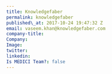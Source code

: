 ```yaml
---
title: Knowledgefaber
permalink: knowledgefaber
published\_at: 2017-10-24 19:47:32 Z
email: vaseem.khan@knowledgefaber.com
company-title: 
Company: 
Image: 
twitter: 
linkedin: 
Is MEDICI Team?: false
---
```


